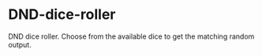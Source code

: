 # DND-dice-roller
DND dice roller. Choose from the available dice to get the matching random output.

